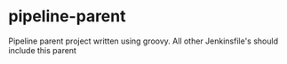 # pipeline-parent
Pipeline parent project written using groovy. All other Jenkinsfile's should include this parent

